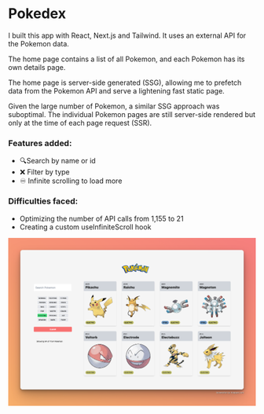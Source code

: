 # Pokedex

I built this app with React, Next.js and Tailwind. It uses an external API for the Pokemon data.

The home page contains a list of all Pokemon, and each Pokemon has its own details page.

The home page is server-side generated (SSG), allowing me to prefetch data from the Pokemon API and serve a lightening fast static page.

Given the large number of Pokemon, a similar SSG approach was suboptimal. The individual Pokemon pages are still server-side rendered but only at the time of each page request (SSR).

### Features added:

- 🔍Search by name or id
- ❌ Filter by type
- ♾ Infinite scrolling to load more

### Difficulties faced:

- Optimizing the number of API calls from 1,155 to 21
- Creating a custom useInfiniteScroll hook

<img src="screenshot.png" />
